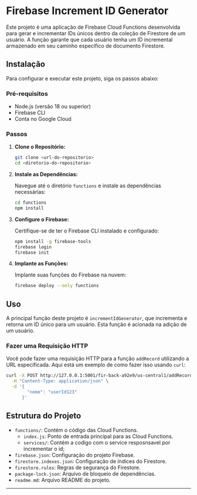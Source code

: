 # Firebase Increment ID Generator

Este projeto é uma aplicação de Firebase Cloud Functions desenvolvida para gerar e incrementar IDs únicos dentro da coleção de Firestore de um usuário. A função garante que cada usuário tenha um ID incremental armazenado em seu caminho específico de documento Firestore.

## Instalação

Para configurar e executar este projeto, siga os passos abaixo:

### Pré-requisitos

- Node.js (versão 18 ou superior)
- Firebase CLI
- Conta no Google Cloud

### Passos

1. **Clone o Repositório:**

   ```bash
   git clone <url-do-repositorio>
   cd <diretorio-do-repositorio>
   ```

2. **Instale as Dependências:**

   Navegue até o diretório `functions` e instale as dependências necessárias:

   ```bash
   cd functions
   npm install
   ```

3. **Configure o Firebase:**

   Certifique-se de ter o Firebase CLI instalado e configurado:

   ```bash
   npm install -g firebase-tools
   firebase login
   firebase init
   ```

4. **Implante as Funções:**

   Implante suas funções do Firebase na nuvem:

   ```bash
   firebase deploy --only functions
   ```

## Uso

A principal função deste projeto é `incrementIdGenerator`, que incrementa e retorna um ID único para um usuário. Esta função é acionada na adição de um usuário.

### Fazer uma Requisição HTTP

Você pode fazer uma requisição HTTP para a função `addRecord` utilizando a URL especificada. Aqui está um exemplo de como fazer isso usando `curl`:

```bash
curl -X POST http://127.0.0.1:5001/fir-back-a92e9/us-central1/addRecord \
  -H "Content-Type: application/json" \
  -d '{
        "nome": "userId123"
      }'
```

## Estrutura do Projeto

- `functions/`: Contém o código das Cloud Functions.
  - `index.js`: Ponto de entrada principal para as Cloud Functions.
  - `services/`: Contém a codigo com o service resposnsavel por incrementar o id;
- `firebase.json`: Configuração do projeto Firebase.
- `firestore.indexes.json`: Configuração de índices do Firestore.
- `firestore.rules`: Regras de segurança do Firestore.
- `package-lock.json`: Arquivo de bloqueio de dependências.
- `readme.md`: Arquivo README do projeto.

---
